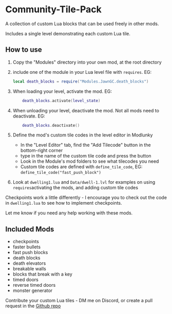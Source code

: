 # Community-Tile-Pack

A collection of custom Lua blocks that can be used freely in other mods.

Includes a single level demonstrating each custom Lua tile.

## How to use

1. Copy the "Modules" directory into your own mod, at the root directory
2. include one of the module in your Lua level file with `requires`. EG:

    ```lua
    local death_blocks = require("Modules.JawnGC.death_blocks")
    ```

3. When loading your level, activate the mod. EG:

    ```lua
        death_blocks.activate(level_state)
    ```

4. When unloading your level, deactivate the mod. Not all mods need to deactivate. EG:

    ```lua
        death_blocks.deactivate()
    ```

5. Define the mod's custom tile codes in the level editor in Modlunky
    - In the "Level Editor" tab, find the "Add Tilecode" button in the bottom-right corner
    - type in the name of the custom tile code and press the button
    - Look in the Module's mod folders to see what tilecodes you need
    - Custom tile codes are defined with `define_tile_code`, EG: `define_tile_code("fast_push_block")`
6. Look at `dwelling1.lua` and `Data/dwell-1.lvl` for examples on using `requires`activating the mods, and adding custom tile codes

Checkpoints work a little differently - I encourage you to check out the code in `dwelling1.lua` to see how to implement checkpoints.

Let me know if you need any help working with these mods.

## Included Mods

- checkpoints
- faster bullets
- fast push blocks
- death blocks
- death elevators
- breakable walls
- blocks that break with a key
- timed doors
- reverse timed doors
- monster generator

Contribute your custom Lua tiles - DM me on Discord, or create a pull request in the [Github repo](https://github.com/sjtower/Community-Tile-Pack)
